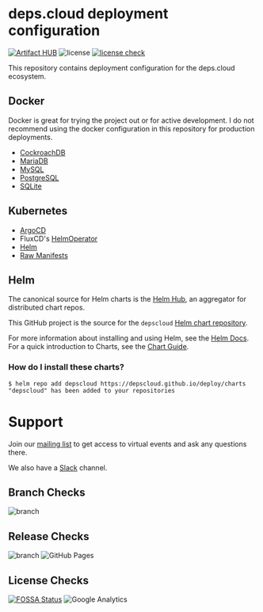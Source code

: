 # deps.cloud deployment configuration

[![Artifact HUB](https://img.shields.io/endpoint?url=https://artifacthub.io/badge/repository/depscloud)](https://artifacthub.io/packages/search?repo=depscloud)
![license](https://img.shields.io/github/license/depscloud/deploy.svg)
[![license check](https://app.fossa.com/api/projects/git%2Bgithub.com%2Fdepscloud%2Fdeploy.svg?type=shield)](https://app.fossa.com/projects/git%2Bgithub.com%2Fdepscloud%2Fdeploy?ref=badge_shield)

This repository contains deployment configuration for the deps.cloud ecosystem.

## Docker

Docker is great for trying the project out or for active development.
I do not recommend using the docker configuration in this repository for production deployments.

* [CockroachDB](docker/cockroachdb/)
* [MariaDB](docker/mariadb/)
* [MySQL](docker/mysql/)
* [PostgreSQL](docker/postgres/)
* [SQLite](docker/sqlite/)

## Kubernetes

* [ArgoCD](https://github.com/depscloud/deploy/tree/main/examples/argocd)
* FluxCD's [HelmOperator](https://github.com/depscloud/deploy/tree/main/examples/helm-operator)
* [Helm](https://github.com/depscloud/deploy/tree/main/examples/helm)
* [Raw Manifests](https://deps.cloud/docs/deployment/k8s/)

## Helm

The canonical source for Helm charts is the [Helm Hub](https://hub.helm.sh/), an aggregator for distributed chart repos.

This GitHub project is the source for the `depscloud` [Helm chart repository](https://v3.helm.sh/docs/topics/chart_repository/).

For more information about installing and using Helm, see the [Helm Docs](https://helm.sh/docs/).
For a quick introduction to Charts, see the [Chart Guide](https://helm.sh/docs/topics/charts/).

### How do I install these charts?

```
$ helm repo add depscloud https://depscloud.github.io/deploy/charts
"depscloud" has been added to your repositories
```

# Support

Join our [mailing list] to get access to virtual events and ask any questions there.

We also have a [Slack] channel.

[mailing list]: https://groups.google.com/a/deps.cloud/forum/#!forum/community/join
[Slack]: https://depscloud.slack.com/join/shared_invite/zt-fd03dm8x-L5Vxh07smWr_vlK9Qg9q5A

## Branch Checks

![branch](https://github.com/depscloud/deploy/workflows/branch/badge.svg?branch=main)

## Release Checks

![branch](https://github.com/depscloud/deploy/workflows/branch/badge.svg?branch=prod)
![GitHub Pages](https://img.shields.io/github/deployments/depscloud/deploy/github-pages?label=GitHub%20Pages)

## License Checks

[![FOSSA Status](https://app.fossa.com/api/projects/git%2Bgithub.com%2Fdepscloud%2Fdeploy.svg?type=large)](https://app.fossa.com/projects/git%2Bgithub.com%2Fdepscloud%2Fdeploy?ref=badge_large)
![Google Analytics](https://www.google-analytics.com/collect?v=1&cid=555&t=pageview&ec=repo&ea=open&dp=deploy&dt=deploy&tid=UA-143087272-2)
